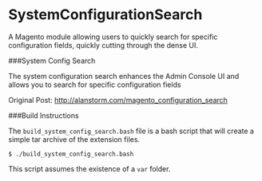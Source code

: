 SystemConfigurationSearch
=========================

A Magento module allowing users to quickly search for specific configuration fields, quickly cutting through the dense UI. 

###System Config Search

The system configuration search enhances the Admin Console UI and allows you to search for specific configuration fields

Original Post: http://alanstorm.com/magento_configuration_search

###Build Instructions

The `build_system_config_search.bash` file is a bash script that will create a simple tar archive of the extension files. 

    $ ./build_system_config_search.bash
    
This script assumes the existence of a `var` folder.    